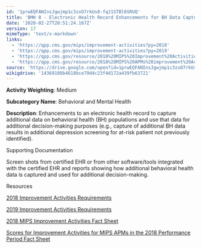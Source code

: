 ```yaml
---
id: '1prwEQFANInsJgwjmp1c3zxO7rkUs8-fqJ1STBl6SRUQ'
title: 'BMH 8 - Electronic Health Record Enhancements for BH Data Capture'
date: '2020-02-27T20:51:24.167Z'
version: 17
mimeType: 'text/x-markdown'
links:
  - 'https://qpp.cms.gov/mips/improvement-activities?py=2018'
  - 'https://qpp.cms.gov/mips/improvement-activities?py=2019'
  - 'https://qpp.cms.gov/resource/2018%20MIPS%20Improvement%20Activities%20Fact%20Sheet'
  - 'https://qpp.cms.gov/resource/2018%20MIPS%20APMs%20improvement%20Activities%20scores%20fact%20sheet'
source: 'https://drive.google.com/open?id=1prwEQFANInsJgwjmp1c3zxO7rkUs8-fqJ1STBl6SRUQ'
wikigdrive: '14369108b4618bce79d4c23f4d172a439fb63721'
---
```

**Activity Weighting**: Medium

**Subcategory Name**: Behavioral and Mental Health

**Description**: Enhancements to an electronic health record to capture additional data on behavioral health (BH) populations and use that data for additional decision-making purposes (e.g., capture of additional BH data results in additional depression screening for at-risk patient not previously identified).

Supporting Documentation

Screen shots from certified EHR or from other software/tools integrated with the certified EHR and reports showing how additional behavioral health data is captured and used for additional decision-making.

Resources

[2018 Improvement Activities Requirements](https://qpp.cms.gov/mips/improvement-activities?py=2018)

[2019 Improvement Activities Requirements](https://qpp.cms.gov/mips/improvement-activities?py=2019)

[2018 MIPS Improvement Activities Fact Sheet](https://qpp.cms.gov/resource/2018%20MIPS%20Improvement%20Activities%20Fact%20Sheet)

[Scores for Improvement Activities for MIPS APMs in the 2018 Performance Period Fact Sheet](https://qpp.cms.gov/resource/2018%20MIPS%20APMs%20improvement%20Activities%20scores%20fact%20sheet)
